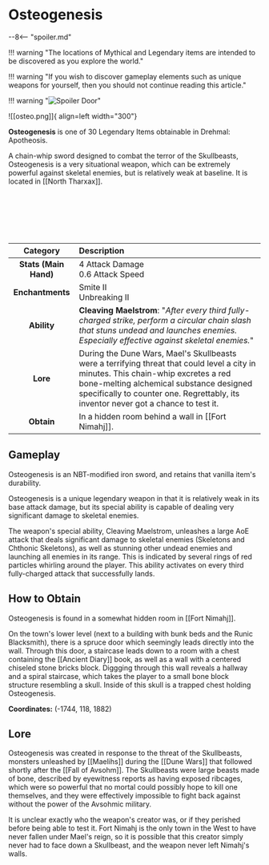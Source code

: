 # Osteogenesis

--8<-- "spoiler.md"

!!! warning "The locations of Mythical and Legendary items are intended to be discovered as you explore the world."

!!! warning "If you wish to discover gameplay elements such as unique weapons for yourself, then you should not continue reading this article."

!!! warning "![Spoiler Door](/assets/img/spoiler_door.png)"

![[osteo.png]]{ align=left width="300"}

**Osteogenesis** is one of 30 Legendary Items obtainable in Drehmal: Apotheosis.

A chain-whip sword designed to combat the terror of the Skullbeasts, Osteogenesis is a very situational weapon, which can be extremely powerful against skeletal enemies, but is relatively weak at baseline. It is located in [[North Tharxax]].

<br> <br> <br> <br> <br>

| Category | Description |
|:--------------------------------:|:-----------------------------------------------------------------------------------------------------------------------------------------------------------------------------|
| **Stats (Main Hand)**         | 4 Attack Damage <br> 0.6 Attack Speed         |
| **Enchantments**              | Smite II <br> Unbreaking II |
| **Ability**                   | **Cleaving Maelstrom**: "*After every third fully-charged strike, perform a circular chain slash that stuns undead and launches enemies. Especially effective against skeletal enemies.*" |
| **Lore**                      | During the Dune Wars, Mael's Skullbeasts were a terrifying threat that could level a city in minutes. This chain-whip excretes a red bone-melting alchemical substance designed specifically to counter one. Regrettably, its inventor never got a chance to test it. |
| **Obtain**                    | In a hidden room behind a wall in [[Fort Nimahj]].   |

## Gameplay
Osteogenesis is an NBT-modified iron sword, and retains that vanilla item's durability.

Osteogenesis is a unique legendary weapon in that it is relatively weak in its base attack damage, but its special ability is capable of dealing very significant damage to skeletal enemies. 

The weapon's special ability, Cleaving Maelstrom, unleashes a large AoE attack that deals significant damage to skeletal enemies (Skeletons and Chthonic Skeletons), as well as stunning other undead enemies and launching all enemies in its range. This is indicated by several rings of red particles whirling around the player. This ability activates on every third fully-charged attack that successfully lands. 

## How to Obtain
Osteogenesis is found in a somewhat hidden room in [[Fort Nimahj]].

On the town's lower level (next to a building with bunk beds and the Runic Blacksmith), there is a spruce door which seemingly leads directly into the wall. Through this door, a staircase leads down to a room with a chest containing the [[Ancient Diary]] book, as well as a wall with a centered chiseled stone bricks block. Diggging through this wall reveals a hallway and a spiral staircase, which takes the player to a small bone block structure resembling a skull. Inside of this skull is a trapped chest holding Osteogenesis.

**Coordinates:** (-1744, 118, 1882)

## Lore
Osteogenesis was created in response to the threat of the Skullbeasts, monsters unleashed by [[Maelihs]] during the [[Dune Wars]] that followed shortly after the [[Fall of Avsohm]]. The Skullbeasts were large beasts made of bone, described by eyewitness reports as having exposed ribcages, which were so powerful that no mortal could possibly hope to kill one themselves, and they were effectively impossible to fight back against without the power of the Avsohmic military.

It is unclear exactly who the weapon's creator was, or if they perished before being able to test it. Fort Nimahj is the only town in the West to have never fallen under Mael's reign, so it is possible that this creator simply never had to face down a Skullbeast, and the weapon never left Nimahj's walls.
